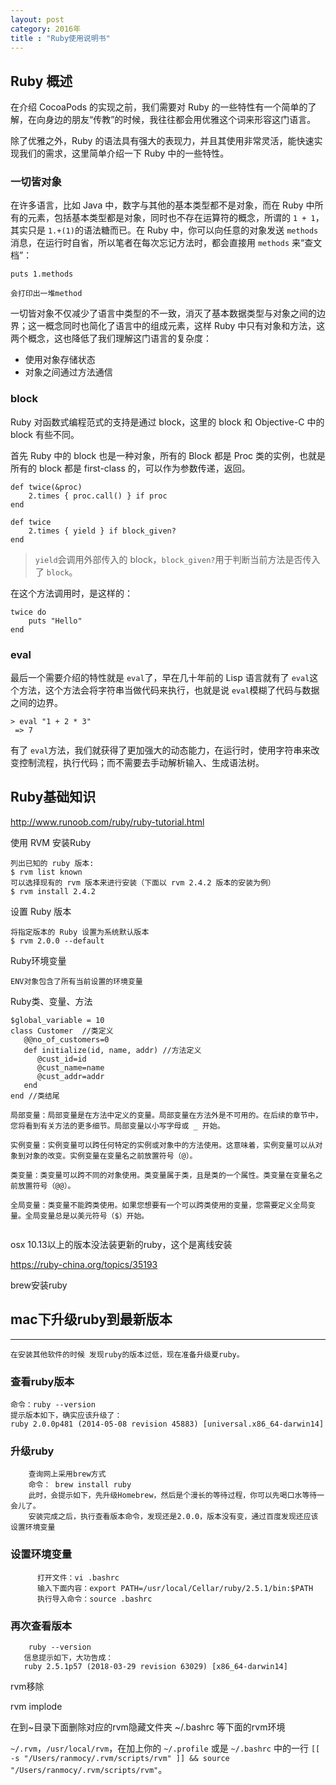 ```yaml
---
layout: post
category: 2016年
title : "Ruby使用说明书"
---
```




## Ruby 概述

在介绍 CocoaPods 的实现之前，我们需要对 Ruby 的一些特性有一个简单的了解，在向身边的朋友“传教”的时候，我往往都会用优雅这个词来形容这门语言。

除了优雅之外，Ruby 的语法具有强大的表现力，并且其使用非常灵活，能快速实现我们的需求，这里简单介绍一下 Ruby 中的一些特性。

### 一切皆对象

在许多语言，比如 Java 中，数字与其他的基本类型都不是对象，而在 Ruby 中所有的元素，包括基本类型都是对象，同时也不存在运算符的概念，所谓的 `1 + 1`，其实只是 `1.+(1)`的语法糖而已。在 Ruby 中，你可以向任意的对象发送 `methods` 消息，在运行时自省，所以笔者在每次忘记方法时，都会直接用 `methods` 来“查文档”：

```
puts 1.methods

会打印出一堆method
```

一切皆对象不仅减少了语言中类型的不一致，消灭了基本数据类型与对象之间的边界；这一概念同时也简化了语言中的组成元素，这样 Ruby 中只有对象和方法，这两个概念，这也降低了我们理解这门语言的复杂度：

- 使用对象存储状态
- 对象之间通过方法通信

### block

Ruby 对函数式编程范式的支持是通过 block，这里的 block 和 Objective-C 中的 block 有些不同。

首先 Ruby 中的 block 也是一种对象，所有的 Block 都是 Proc 类的实例，也就是所有的 block 都是 first-class 的，可以作为参数传递，返回。

```
def twice(&proc)
    2.times { proc.call() } if proc
end

def twice
    2.times { yield } if block_given?
end
```

> `yield`会调用外部传入的 block，`block_given?`用于判断当前方法是否传入了 `block`。

在这个方法调用时，是这样的：

```
twice do 
    puts "Hello"
end
```

### eval

最后一个需要介绍的特性就是 `eval`了，早在几十年前的 Lisp 语言就有了 `eval`这个方法，这个方法会将字符串当做代码来执行，也就是说 `eval`模糊了代码与数据之间的边界。

```
> eval "1 + 2 * 3"
 => 7
```

有了 `eval`方法，我们就获得了更加强大的动态能力，在运行时，使用字符串来改变控制流程，执行代码；而不需要去手动解析输入、生成语法树。



## Ruby基础知识

http://www.runoob.com/ruby/ruby-tutorial.html

使用 RVM 安装Ruby

```
列出已知的 ruby 版本:
$ rvm list known
可以选择现有的 rvm 版本来进行安装（下面以 rvm 2.4.2 版本的安装为例）
$ rvm install 2.4.2
```

设置 Ruby 版本

```
将指定版本的 Ruby 设置为系统默认版本
$ rvm 2.0.0 --default
```

Ruby环境变量

```
ENV对象包含了所有当前设置的环境变量
```

Ruby类、变量、方法

```
$global_variable = 10
class Customer  //类定义
   @@no_of_customers=0
   def initialize(id, name, addr) //方法定义
      @cust_id=id
      @cust_name=name
      @cust_addr=addr
   end
end //类结尾

局部变量：局部变量是在方法中定义的变量。局部变量在方法外是不可用的。在后续的章节中，您将看到有关方法的更多细节。局部变量以小写字母或 _ 开始。

实例变量：实例变量可以跨任何特定的实例或对象中的方法使用。这意味着，实例变量可以从对象到对象的改变。实例变量在变量名之前放置符号（@）。

类变量：类变量可以跨不同的对象使用。类变量属于类，且是类的一个属性。类变量在变量名之前放置符号（@@）。

全局变量：类变量不能跨类使用。如果您想要有一个可以跨类使用的变量，您需要定义全局变量。全局变量总是以美元符号（$）开始。


```







osx 10.13以上的版本没法装更新的ruby，这个是离线安装

https://ruby-china.org/topics/35193





brew安装ruby



## mac下升级ruby到最新版本

------

```
在安装其他软件的时候 发现ruby的版本过低，现在准备升级夏ruby。
```

### 查看ruby版本

```
命令：ruby --version
提示版本如下，确实应该升级了：
ruby 2.0.0p481 (2014-05-08 revision 45883) [universal.x86_64-darwin14]
```

### 升级ruby

```
    查询网上采用brew方式
    命令： brew install ruby
    此时，会提示如下，先升级Homebrew，然后是个漫长的等待过程，你可以先喝口水等待一会儿了。
    安装完成之后，执行查看版本命令，发现还是2.0.0，版本没有变，通过百度发现还应该设置环境变量
```

### 设置环境变量

```
      打开文件：vi .bashrc
      输入下面内容：export PATH=/usr/local/Cellar/ruby/2.5.1/bin:$PATH
      执行导入命令：source .bashrc
```

### 再次查看版本

```
    ruby --version
   信息提示如下，大功告成：
   ruby 2.5.1p57 (2018-03-29 revision 63029) [x86_64-darwin14]
```



rvm移除 

rvm implode

在到~目录下面删除对应的rvm隐藏文件夹  ~/.bashrc 等下面的rvm环境



`~/.rvm`，`/usr/local/rvm`，在加上你的 `~/.profile` 或是 `~/.bashrc` 中的一行 `[[ -s "/Users/ranmocy/.rvm/scripts/rvm" ]] && source "/Users/ranmocy/.rvm/scripts/rvm"`。



